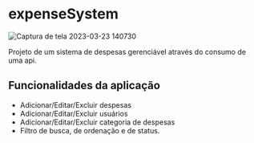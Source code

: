 # expenseSystem

![Captura de tela 2023-03-23 140730](https://user-images.githubusercontent.com/93055468/227281587-9dae5e94-9ace-47ff-963f-ad2a11064338.png)

Projeto de um sistema de despesas gerenciável através do consumo de uma api.

## Funcionalidades da aplicação

- Adicionar/Editar/Excluir despesas
- Adicionar/Editar/Excluir usuários
- Adicionar/Editar/Excluir categoria de despesas
- Filtro de busca, de ordenação e de status.
